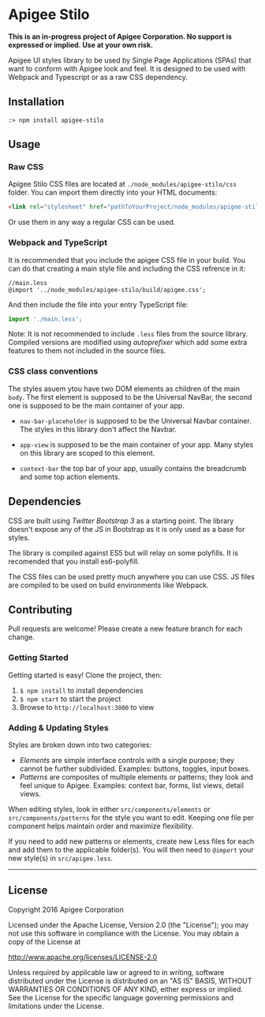 Apigee Stilo
============

**This is an in-progress project of Apigee Corporation. No support is expressed or implied.
Use at your own risk.**

Apigee UI styles library to be used by Single Page Applications (SPAs) that want to conform with Apigee look and feel.
It is designed to be used with Webpack and Typescript or as a raw CSS dependency.

## Installation

    :> npm install apigee-stilo

## Usage

### Raw CSS

Apigee Stilo CSS files are located at `./node_modules/apigee-stilo/css` folder.
You can import them directly into your HTML documents:

```HTML
<link rel="stylesheet" href="pathToYourProject/node_modules/apigee-stilo/build/apigee.css">
```

Or use them in any way a regular CSS can be used.

### Webpack and TypeScript

It is recommended that you include the apigee CSS file in your build. You can do that creating a main style file and including the CSS refrence in it:

```less
//main.less
@import '../node_modules/apigee-stilo/build/apigee.css';
```

And then include the file into your entry TypeScript file:

```typescript
import './main.less';
``` 

Note: It is not recommended to include `.less` files from the source library.
Compiled versions are modified using *autoprefixer* which add some extra features to them not included in the source files.

### CSS class conventions

The styles asuem ytou have two DOM elements as children of the main `body`. The first element is supposed to be the Universal NavBar, the second one is supposed to be the main container of your app.

* `nav-bar-placeholder` is supposed to be the Universal Navbar container. The styles in this library don't affect the Navbar.

* `app-view` is supposed to be the main container of your app. Many styles on this library are scoped to this element.
 
* `context-bar` the top bar of your app, usually contains the breadcrumb and some top action elements.
 
## Dependencies

CSS are built using *Twitter Bootstrap 3* as a starting point. The library doesn't expose any of the JS in Bootstrap as it is only used as a base for styles.

The library is compiled against ES5 but will relay on some polyfills. It is recomended that you install es6-polyfill.

The CSS files can be used pretty much anywhere you can use CSS. JS files are compiled to be used on build environments like Webpack.

## Contributing

Pull requests are welcome! Please create a new feature branch for each change. 

### Getting Started

Getting started is easy! Clone the project, then:

1. `$ npm install` to install dependencies
2. `$ npm start` to start the project
3. Browse to `http://localhost:3000` to view

### Adding & Updating Styles

Styles are broken down into two categories: 

- *Elements* are simple interface controls with a single purpose; they cannot be further subdivided. Examples: buttons, toggles, input boxes.
- *Patterns* are composites of multiple elements or patterns; they look and feel unique to Apigee. Examples: context bar, forms, list views, detail views.

When editing styles, look in either `src/components/elements` or `src/components/patterns` for the style you want to edit. Keeping one file per component helps maintain order and maximize flexibility.

If you need to add new patterns or elements, create new Less files for each and add them to the applicable folder(s). You will then need to `@import` your new style(s) in `src/apigee.less`.

- - -

## License

Copyright 2016 Apigee Corporation

Licensed under the Apache License, Version 2.0 (the "License");
you may not use this software in compliance with the License.
You may obtain a copy of the License at

<http://www.apache.org/licenses/LICENSE-2.0>

Unless required by applicable law or agreed to in writing, software
distributed under the License is distributed on an "AS IS" BASIS,
WITHOUT WARRANTIES OR CONDITIONS OF ANY KIND, either express or implied.
See the License for the specific language governing permissions and
limitations under the License.